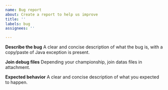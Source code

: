```yaml
---
name: Bug report
about: Create a report to help us improve
title: ''
labels: bug
assignees: ''

---
```


**Describe the bug**
A clear and concise description of what the bug is, with a copy/paste of Java exception is present.

**Join debug files**
Depending your championship, join datas files in attachment.

**Expected behavior**
A clear and concise description of what you expected to happen.
